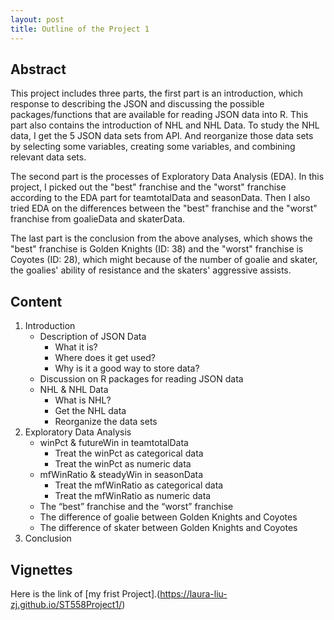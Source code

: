 ```yaml
---
layout: post
title: Outline of the Project 1
---
```


## Abstract
This project includes three parts, the first part is an introduction, which response to describing the JSON and discussing the possible packages/functions that are available for reading JSON data into R. This part also contains the introduction of NHL and NHL Data. To study the NHL data, I get the 5 JSON data sets from API. And reorganize those data sets by selecting some variables, creating some variables, and combining relevant data sets. 

The second part is the processes of Exploratory Data Analysis (EDA). In this project, I picked out the "best" franchise and the "worst" franchise according to the EDA part for teamtotalData and seasonData. Then I also tried EDA on the differences between the "best" franchise and the "worst" franchise from goalieData and skaterData. 

The last part is the conclusion from the above analyses, which shows the "best" franchise is Golden Knights (ID: 38) and the "worst" franchise is Coyotes (ID: 28), which might because of the number of goalie and skater, the goalies' ability of resistance and the skaters' aggressive assists.

## Content
1. Introduction
   - Description of JSON Data
     - What it is?
     - Where does it get used?
     - Why is it a good way to store data?
   - Discussion on R packages for reading JSON data
   - NHL & NHL Data
     - What is NHL?
     - Get the NHL data
     - Reorganize the data sets
2. Exploratory Data Analysis
   - winPct & futureWin in teamtotalData
     - Treat the winPct as categorical data
     - Treat the winPct as numeric data
   - mfWinRatio & steadyWin in seasonData
     - Treat the mfWinRatio as categorical data
     - Treat the mfWinRatio as numeric data
   - The “best” franchise and the “worst” franchise
   - The difference of goalie between Golden Knights and Coyotes
   - The difference of skater between Golden Knights and Coyotes
3. Conclusion

## Vignettes
Here is the link of [my frist Project].(https://laura-liu-zj.github.io/ST558Project1/)

